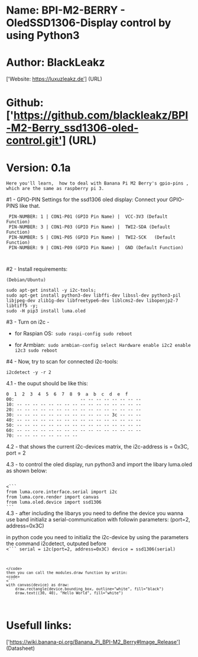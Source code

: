 # Name: BPI-M2-BERRY - OledSSD1306-Display control by using Python3
# Author: BlackLeakz
['Website: https://luxuzleakz.de'] (URL)
# Github: ['https://github.com/blackleakz/BPI-M2-Berry_ssd1306-oled-control.git'] (URL)
# Version: 0.1a


```
Here you'll learn,  how to deal with Banana Pi M2 Berry's gpio-pins , which are the same as raspberry pi 3.

```
#1 - GPIO-PIN Settings for the ssd1306 oled display: Connect your GPIO-PINS like that.

```
 PIN-NUMBER: 1 | CON1-P01 (GPIO Pin Name) |  VCC-3V3 (Default Function)    
 PIN-NUMBER: 3 | CON1-P03 (GPIO Pin Name) |  TWI2-SDA (Default Function)
 PIN-NUMBER: 5 | CON1-P05 (GPIO Pin Name) |  TWI2-SCK	(Default Function)     
 PIN-NUMBER: 9 | CON1-P09 (GPIO Pin Name) |  GND (Default Function)



```
#2 - Install requirements:
```
(Debian/Ubuntu)

sudo apt-get install -y i2c-tools;
sudo apt-get install python3-dev libffi-dev libssl-dev python3-pil libjpeg-dev zlib1g-dev libfreetype6-dev liblcms2-dev libopenjp2-7 libtiff5 -y;
sudo -H pip3 install luma.oled

```
#3 - Turn on i2c -

-  for Raspian OS:```
    sudo raspi-config
    sudo reboot```

-  for Armbian:```
     sudo armbian-config
     select Hardware
     enable i2c2
     enable i2c3
     sudo reboot```


#4 - Now, try to scan for connected i2c-tools:

```
i2cdetect -y -r 2
```

  4.1 - the ouput should be like this:

```
0  1  2  3  4  5  6  7  8  9  a  b  c  d  e  f
00:                         -- -- -- -- -- -- -- --
10: -- -- -- -- -- -- -- -- -- -- -- -- -- -- -- --
20: -- -- -- -- -- -- -- -- -- -- -- -- -- -- -- --
30: -- -- -- -- -- -- -- -- -- -- -- -- 3c -- -- --
40: -- -- -- -- -- -- -- -- -- -- -- -- -- -- -- --
50: -- -- -- -- -- -- -- -- -- -- -- -- -- -- -- --
60: -- -- -- -- -- -- -- -- -- -- -- -- -- -- -- --
70: -- -- -- -- -- -- -- --
```

4.2 - that shows the current i2c-devices matrix,  the i2c-address is = 0x3C, port = 2

4.3 - to control the oled display, run python3 and import the libary luma.oled as shown below:

<code>
<```
from luma.core.interface.serial import i2c
from luma.core.render import canvas
from luma.oled.device import ssd1306
```
</code>
<comment>
4.3 -  after including the libarys you need to define the device you wanna use band initializ a serial-communication with followin parameters: (port=2, address=0x3C)

in python code you need to initializ the i2c-device by using the parameters the command i2cdetect, outputed before
</comment>
<code>
<```
serial = i2c(port=2, address=0x3C)
device = ssd1306(serial)
```
</code>
then you can call the modules.draw function by writin:
<code>
<```
with canvas(device) as draw:
    draw.rectangle(device.bounding_box, outline="white", fill="black")
    draw.text((30, 40), "Hello World", fill="white")
```
</code>



# Usefull links:

['https://wiki.banana-pi.org/Banana_Pi_BPI-M2_Berry#Image_Release'] (Datasheet)
